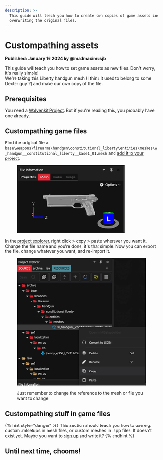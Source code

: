 ```yaml
---
description: >-
  This guide will teach you how to create own copies of game assets instead of
  overwriting the original files.
---
```


# Custompathing assets

**Published: January 16 2024  by @madmaximusjb**

This guide will teach you how to set game assets as new files. Don't worry, it's really simple!\
We're taking this Liberty handgun mesh (I think it used to belong to some Dexter guy\`?) and make our own copy of the file.

## Prerequisites

You need a [Wolvenkit Project](https://app.gitbook.com/s/-MP\_ozZVx2gRZUPXkd4r/wolvenkit-app/usage/wolvenkit-projects). But if you're reading this, you probably have one already.

## Custompathing game files

Find the original file at `base\weapons\firearms\handgun\constitutional_liberty\entities\meshes\w_handgun__constitutional_liberty__base1_01.mesh` and [add it to your project](https://app.gitbook.com/s/-MP\_ozZVx2gRZUPXkd4r/wolvenkit-app/editor/asset-browser#adding-files-to-projects).

<figure><img src="../../../.gitbook/assets/image (1) (1).png" alt=""><figcaption></figcaption></figure>

In the [project explorer](https://app.gitbook.com/s/-MP\_ozZVx2gRZUPXkd4r/wolvenkit-app/editor/project-explorer), right click > copy > paste wherever you want it. Change the file name and you're done, it's that simple. Now you can export the file, change whatever you want, and re-import it.&#x20;

<figure><img src="../../../.gitbook/assets/image (1) (1) (1).png" alt=""><figcaption><p>Just remember to change the reference to the mesh or file you want to change.</p></figcaption></figure>

## Custompathing stuff in game files

{% hint style="danger" %}
This section should teach you how to use e.g. custom .mlsetups in mesh files, or custom meshes in .app files. It doesn't exist yet. Maybe you want to [sign up](https://app.gitbook.com/invite/-MP5ijqI11FeeX7c8-N8/H70HZBOeUulIpkQnBLK7) and write it?
{% endhint %}

## Until next time, chooms!
